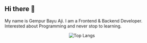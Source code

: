 
## Hi there 👋
My name is Gempur Bayu Aji. I am a Frontend & Backend Developer. Interested about Programming and never stop to learning.

<div align="center">
  
![Top Langs](https://github-readme-stats.vercel.app/api/top-langs/?username=gempurbayu&layout=compact&theme=tokyonight)
  
</div>
<!--
**gempurbayu/gempurbayu** is a ✨ _special_ ✨ repository because its `README.md` (this file) appears on your GitHub profile.

Here are some ideas to get you started:

- 🌱 I’m currently learning GO Language, Next.js
- 👯 I’m looking to collaborate on ...
- 🤔 I’m looking for help with ...
- 💬 Ask me about ...
- 📫 How to reach me: ...
- 😄 Pronouns: ...
- ⚡ Fun fact: ...
-->

